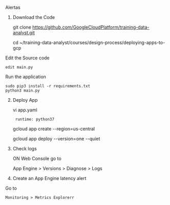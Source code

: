 Alertas

1) Download the Code	

	git clone https://github.com/GoogleCloudPlatform/training-data-analyst.git

	cd ~/training-data-analyst/courses/design-process/deploying-apps-to-gcp

Edit the Source code

	edit main.py

 Run the application

	sudo pip3 install -r requirements.txt
	python3 main.py

2) Deploy App

	vi app.yaml

		runtime: python37


	gcloud app create --region=us-central

	gcloud app deploy --version=one --quiet
	

3) Check logs

	ON Web Console go to

	App Engine > Versions > Diagnose > Logs

4) Create an App Engine latency alert

Go to 

	Monitoring > Metrics Explorerr

